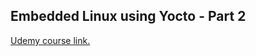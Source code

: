 ## Embedded Linux using Yocto - Part 2

[Udemy course link.](https://www.udemy.com/course/embedded-linux-using-yocto-part-2/)